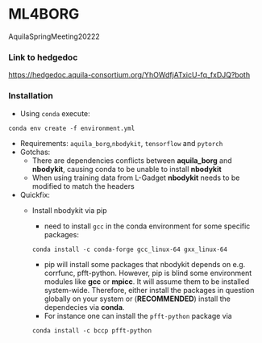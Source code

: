# ML4BORG
AquilaSpringMeeting20222

### Link to hedgedoc
https://hedgedoc.aquila-consortium.org/YhOWdfjATxicU-fq_fxDJQ?both 

### Installation

* Using ```conda``` execute: 
```
conda env create -f environment.yml
```
* Requirements: ```aquila_borg```,```nbodykit```, ```tensorflow``` and ```pytorch```
* Gotchas:
    - There are dependencies conflicts between **aquila_borg** and **nbodykit**, causing conda to be unable to install **nbodykit**
    - When using training data from L-Gadget **nbodykit** needs to be modified to match the headers 
* Quickfix:
    - Install nbodykit via pip
      
      - need to install ```gcc``` in the conda environment for some specific packages: 
      ```
      conda install -c conda-forge gcc_linux-64 gxx_linux-64
      ```
      
      - pip will install some packages that nbodykit depends on e.g. corrfunc, pfft-python. However, pip is blind some environment modules like **gcc** or **mpicc**. It will assume them to be installed system-wide. Therefore, either install the packages in question globally on your system or (**RECOMMENDED**) install the dependecies via **conda**.
      - For instance one can install the ```pfft-python``` package via 
      ```
      conda install -c bccp pfft-python
      ```
